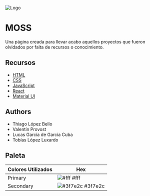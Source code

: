 
![Logo](https://dev-to-uploads.s3.amazonaws.com/uploads/articles/th5xamgrr6se0x5ro4g6.png)

# MOSS

Una página creada para llevar acabo aquellos proyectos que fueron olvidados por falta de recursos o conocimiento.

## Recursos

 - [HTML](https://developer.mozilla.org/en-US/docs/Web/HTML)
 - [CSS](https://developer.mozilla.org/en-US/docs/Web/CSS)
 - [JavaScript](https://www.javascript.com/)
 - [React](https://reactjs.org/)
 - [Material UI](https://mui.com/)
## Authors

- Thiago López Bello
- Valentín Provost
- Lucas García de García Cuba
- Tobías López Luxardo
## Paleta

| Colores Utilizados            | Hex                                                                |
| ----------------- | ------------------------------------------------------------------ |
| Primary | ![#fff](https://via.placeholder.com/10/ffffff?text=+) #fff |
| Secondary | ![#3f7e2c](https://via.placeholder.com/10/3f7e2c?text=+) #3f7e2c |

